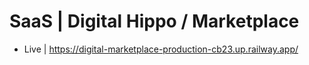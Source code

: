 # SaaS | Digital Hippo / Marketplace
- Live | https://digital-marketplace-production-cb23.up.railway.app/
